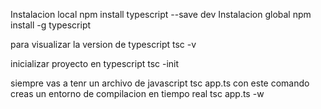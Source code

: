 Instalacion local
npm install typescript --save dev
Instalacion global
npm install -g typescript

para visualizar la version de typescript
tsc -v

inicializar proyecto en typescript
tsc -init

siempre vas a tenr un archivo de javascript 
tsc app.ts
con este comando creas un entorno de compilacion en tiempo real
tsc app.ts -w

